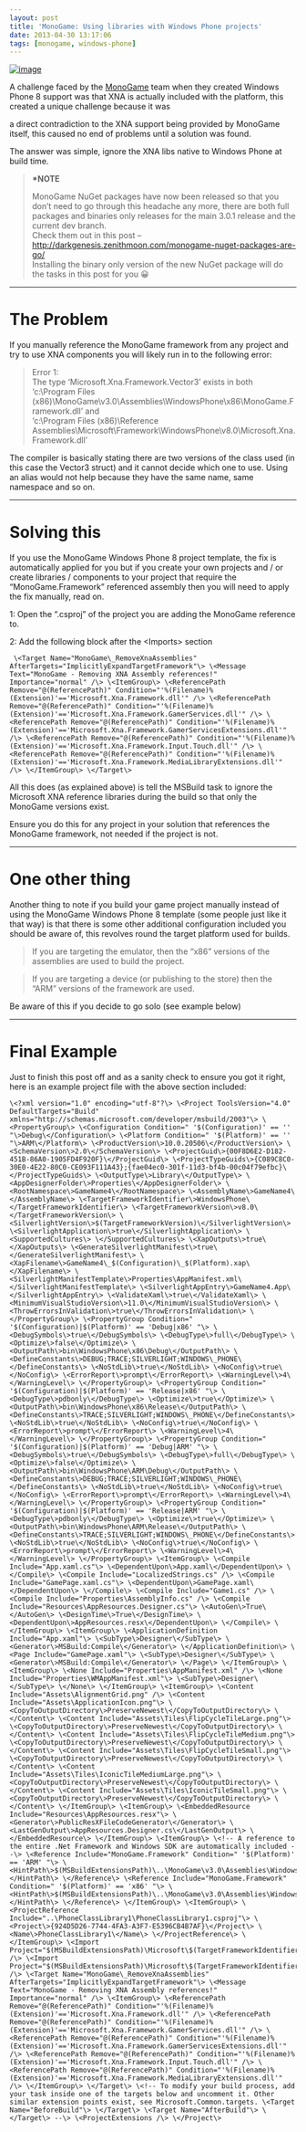 ```yaml
---
layout: post
title: 'MonoGame: Using libraries with Windows Phone projects'
date: 2013-04-30 13:17:06
tags: [monogame, windows-phone]
---
```


[![image](/assets/img/wordpress/2013/04/image18.png "image")](/assets/img/wordpress/2013/04/image19.png)

A challenge faced by the [MonoGame](http://monogame.net/) team when they created Windows Phone 8 support was that XNA is actually included with the platform, this created a unique challenge because it was

a direct contradiction to the XNA support being provided by MonoGame itself, this caused no end of problems until a solution was found.

The answer was simple, ignore the XNA libs native to Windows Phone at build time.

> **\*NOTE**
> 
> MonoGame NuGet packages have now been released so that you don’t need to go through this headache any more, there are both full packages and binaries only releases for the main 3.0.1 release and the current dev branch.  
> Check them out in this post – http://darkgenesis.zenithmoon.com/monogame-nuget-packages-are-go/  
> Installing the binary only version of the new NuGet package will do the tasks in this post for you 😀

* * *

# The Problem

If you manually reference the MonoGame framework from any project and try to use XNA components you will likely run in to the following error:

> Error 1:  
> The type ‘Microsoft.Xna.Framework.Vector3’ exists in both  
> ‘c:\Program Files (x86)\MonoGame\v3.0\Assemblies\WindowsPhone\x86\MonoGame.Framework.dll’ and  
> ‘c:\Program Files (x86)\Reference Assemblies\Microsoft\Framework\WindowsPhone\v8.0\Microsoft.Xna.Framework.dll’

The compiler is basically stating there are two versions of the class used (in this case the Vector3 struct) and it cannot decide which one to use.  Using an alias would not help because they have the same name, same namespace and so on.

* * *

# Solving this

If you use the MonoGame Windows Phone 8 project template, the fix is automatically applied for you but if you create your own projects and / or create libraries / components to your project that require the “MonoGame.Framework” referenced assembly then you will need to apply the fix manually, read on.

1: Open the “.csproj” of the project you are adding the MonoGame reference to.

2: Add the following block after the \<Imports\> section

     \<Target Name="MonoGame\_RemoveXnaAssemblies" AfterTargets="ImplicitlyExpandTargetFramework"\> \<Message Text="MonoGame - Removing XNA Assembly references!" Importance="normal" /\> \<ItemGroup\> \<ReferencePath Remove="@(ReferencePath)" Condition="'%(Filename)%(Extension)'=='Microsoft.Xna.Framework.dll'" /\> \<ReferencePath Remove="@(ReferencePath)" Condition="'%(Filename)%(Extension)'=='Microsoft.Xna.Framework.GamerServices.dll'" /\> \<ReferencePath Remove="@(ReferencePath)" Condition="'%(Filename)%(Extension)'=='Microsoft.Xna.Framework.GamerServicesExtensions.dll'" /\> \<ReferencePath Remove="@(ReferencePath)" Condition="'%(Filename)%(Extension)'=='Microsoft.Xna.Framework.Input.Touch.dll'" /\> \<ReferencePath Remove="@(ReferencePath)" Condition="'%(Filename)%(Extension)'=='Microsoft.Xna.Framework.MediaLibraryExtensions.dll'" /\> \</ItemGroup\> \</Target\>

All this does (as explained above) is tell the MSBuild task to ignore the Microsoft XNA reference libraries during the build so that only the MonoGame versions exist.

Ensure you do this for any project in your solution that references the MonoGame framework, not needed if the project is not.

* * *

# One other thing

Another thing to note if you build your game project manually instead of using the MonoGame Windows Phone 8 template (some people just like it that way) is that there is some other additional configuration included you should be aware of, this revolves round the target platform used for builds.

> If you are targeting the emulator, then the “x86” versions of the assemblies are used to build the project.

 

> If you are targeting a device (or publishing to the store) then the “ARM” versions of the framework are used.

Be aware of this if you decide to go solo (see example below)

* * *

# Final Example

Just to finish this post off and as a sanity check to ensure you got it right, here is an example project file with the above section included:

    \<?xml version="1.0" encoding="utf-8"?\> \<Project ToolsVersion="4.0" DefaultTargets="Build" xmlns="http://schemas.microsoft.com/developer/msbuild/2003"\> \<PropertyGroup\> \<Configuration Condition=" '$(Configuration)' == '' "\>Debug\</Configuration\> \<Platform Condition=" '$(Platform)' == '' "\>ARM\</Platform\> \<ProductVersion\>10.0.20506\</ProductVersion\> \<SchemaVersion\>2.0\</SchemaVersion\> \<ProjectGuid\>{00F8D6E2-D182-451B-86A0-1905FD4F920F}\</ProjectGuid\> \<ProjectTypeGuids\>{C089C8C0-30E0-4E22-80C0-CE093F111A43};{fae04ec0-301f-11d3-bf4b-00c04f79efbc}\</ProjectTypeGuids\> \<OutputType\>Library\</OutputType\> \<AppDesignerFolder\>Properties\</AppDesignerFolder\> \<RootNamespace\>GameName4\</RootNamespace\> \<AssemblyName\>GameName4\</AssemblyName\> \<TargetFrameworkIdentifier\>WindowsPhone\</TargetFrameworkIdentifier\> \<TargetFrameworkVersion\>v8.0\</TargetFrameworkVersion\> \<SilverlightVersion\>$(TargetFrameworkVersion)\</SilverlightVersion\> \<SilverlightApplication\>true\</SilverlightApplication\> \<SupportedCultures\> \</SupportedCultures\> \<XapOutputs\>true\</XapOutputs\> \<GenerateSilverlightManifest\>true\</GenerateSilverlightManifest\> \<XapFilename\>GameName4\_$(Configuration)\_$(Platform).xap\</XapFilename\> \<SilverlightManifestTemplate\>Properties\AppManifest.xml\</SilverlightManifestTemplate\> \<SilverlightAppEntry\>GameName4.App\</SilverlightAppEntry\> \<ValidateXaml\>true\</ValidateXaml\> \<MinimumVisualStudioVersion\>11.0\</MinimumVisualStudioVersion\> \<ThrowErrorsInValidation\>true\</ThrowErrorsInValidation\> \</PropertyGroup\> \<PropertyGroup Condition=" '$(Configuration)|$(Platform)' == 'Debug|x86' "\> \<DebugSymbols\>true\</DebugSymbols\> \<DebugType\>full\</DebugType\> \<Optimize\>false\</Optimize\> \<OutputPath\>bin\WindowsPhone\x86\Debug\</OutputPath\> \<DefineConstants\>DEBUG;TRACE;SILVERLIGHT;WINDOWS\_PHONE\</DefineConstants\> \<NoStdLib\>true\</NoStdLib\> \<NoConfig\>true\</NoConfig\> \<ErrorReport\>prompt\</ErrorReport\> \<WarningLevel\>4\</WarningLevel\> \</PropertyGroup\> \<PropertyGroup Condition=" '$(Configuration)|$(Platform)' == 'Release|x86' "\> \<DebugType\>pdbonly\</DebugType\> \<Optimize\>true\</Optimize\> \<OutputPath\>bin\WindowsPhone\x86\Release\</OutputPath\> \<DefineConstants\>TRACE;SILVERLIGHT;WINDOWS\_PHONE\</DefineConstants\> \<NoStdLib\>true\</NoStdLib\> \<NoConfig\>true\</NoConfig\> \<ErrorReport\>prompt\</ErrorReport\> \<WarningLevel\>4\</WarningLevel\> \</PropertyGroup\> \<PropertyGroup Condition=" '$(Configuration)|$(Platform)' == 'Debug|ARM' "\> \<DebugSymbols\>true\</DebugSymbols\> \<DebugType\>full\</DebugType\> \<Optimize\>false\</Optimize\> \<OutputPath\>bin\WindowsPhone\ARM\Debug\</OutputPath\> \<DefineConstants\>DEBUG;TRACE;SILVERLIGHT;WINDOWS\_PHONE\</DefineConstants\> \<NoStdLib\>true\</NoStdLib\> \<NoConfig\>true\</NoConfig\> \<ErrorReport\>prompt\</ErrorReport\> \<WarningLevel\>4\</WarningLevel\> \</PropertyGroup\> \<PropertyGroup Condition=" '$(Configuration)|$(Platform)' == 'Release|ARM' "\> \<DebugType\>pdbonly\</DebugType\> \<Optimize\>true\</Optimize\> \<OutputPath\>bin\WindowsPhone\ARM\Release\</OutputPath\> \<DefineConstants\>TRACE;SILVERLIGHT;WINDOWS\_PHONE\</DefineConstants\> \<NoStdLib\>true\</NoStdLib\> \<NoConfig\>true\</NoConfig\> \<ErrorReport\>prompt\</ErrorReport\> \<WarningLevel\>4\</WarningLevel\> \</PropertyGroup\> \<ItemGroup\> \<Compile Include="App.xaml.cs"\> \<DependentUpon\>App.xaml\</DependentUpon\> \</Compile\> \<Compile Include="LocalizedStrings.cs" /\> \<Compile Include="GamePage.xaml.cs"\> \<DependentUpon\>GamePage.xaml\</DependentUpon\> \</Compile\> \<Compile Include="Game1.cs" /\> \<Compile Include="Properties\AssemblyInfo.cs" /\> \<Compile Include="Resources\AppResources.Designer.cs"\> \<AutoGen\>True\</AutoGen\> \<DesignTime\>True\</DesignTime\> \<DependentUpon\>AppResources.resx\</DependentUpon\> \</Compile\> \</ItemGroup\> \<ItemGroup\> \<ApplicationDefinition Include="App.xaml"\> \<SubType\>Designer\</SubType\> \<Generator\>MSBuild:Compile\</Generator\> \</ApplicationDefinition\> \<Page Include="GamePage.xaml"\> \<SubType\>Designer\</SubType\> \<Generator\>MSBuild:Compile\</Generator\> \</Page\> \</ItemGroup\> \<ItemGroup\> \<None Include="Properties\AppManifest.xml" /\> \<None Include="Properties\WMAppManifest.xml"\> \<SubType\>Designer\</SubType\> \</None\> \</ItemGroup\> \<ItemGroup\> \<Content Include="Assets\AlignmentGrid.png" /\> \<Content Include="Assets\ApplicationIcon.png"\> \<CopyToOutputDirectory\>PreserveNewest\</CopyToOutputDirectory\> \</Content\> \<Content Include="Assets\Tiles\FlipCycleTileLarge.png"\> \<CopyToOutputDirectory\>PreserveNewest\</CopyToOutputDirectory\> \</Content\> \<Content Include="Assets\Tiles\FlipCycleTileMedium.png"\> \<CopyToOutputDirectory\>PreserveNewest\</CopyToOutputDirectory\> \</Content\> \<Content Include="Assets\Tiles\FlipCycleTileSmall.png"\> \<CopyToOutputDirectory\>PreserveNewest\</CopyToOutputDirectory\> \</Content\> \<Content Include="Assets\Tiles\IconicTileMediumLarge.png"\> \<CopyToOutputDirectory\>PreserveNewest\</CopyToOutputDirectory\> \</Content\> \<Content Include="Assets\Tiles\IconicTileSmall.png"\> \<CopyToOutputDirectory\>PreserveNewest\</CopyToOutputDirectory\> \</Content\> \</ItemGroup\> \<ItemGroup\> \<EmbeddedResource Include="Resources\AppResources.resx"\> \<Generator\>PublicResXFileCodeGenerator\</Generator\> \<LastGenOutput\>AppResources.Designer.cs\</LastGenOutput\> \</EmbeddedResource\> \</ItemGroup\> \<ItemGroup\> \<!-- A reference to the entire .Net Framework and Windows SDK are automatically included --\> \<Reference Include="MonoGame.Framework" Condition=" '$(Platform)' == 'ARM' "\> \<HintPath\>$(MSBuildExtensionsPath)\..\MonoGame\v3.0\Assemblies\WindowsPhone\ARM\MonoGame.Framework.dll\</HintPath\> \</Reference\> \<Reference Include="MonoGame.Framework" Condition=" '$(Platform)' == 'x86' "\> \<HintPath\>$(MSBuildExtensionsPath)\..\MonoGame\v3.0\Assemblies\WindowsPhone\x86\MonoGame.Framework.dll\</HintPath\> \</Reference\> \</ItemGroup\> \<ItemGroup\> \<ProjectReference Include="..\PhoneClassLibrary1\PhoneClassLibrary1.csproj"\> \<Project\>{924D5D26-7744-4FA3-A3F7-E5396CB4B7AF}\</Project\> \<Name\>PhoneClassLibrary1\</Name\> \</ProjectReference\> \</ItemGroup\> \<Import Project="$(MSBuildExtensionsPath)\Microsoft\$(TargetFrameworkIdentifier)\$(TargetFrameworkVersion)\Microsoft.$(TargetFrameworkIdentifier).$(TargetFrameworkVersion).Overrides.targets" /\> \<Import Project="$(MSBuildExtensionsPath)\Microsoft\$(TargetFrameworkIdentifier)\$(TargetFrameworkVersion)\Microsoft.$(TargetFrameworkIdentifier).CSharp.targets" /\> \<Target Name="MonoGame\_RemoveXnaAssemblies" AfterTargets="ImplicitlyExpandTargetFramework"\> \<Message Text="MonoGame - Removing XNA Assembly references!" Importance="normal" /\> \<ItemGroup\> \<ReferencePath Remove="@(ReferencePath)" Condition="'%(Filename)%(Extension)'=='Microsoft.Xna.Framework.dll'" /\> \<ReferencePath Remove="@(ReferencePath)" Condition="'%(Filename)%(Extension)'=='Microsoft.Xna.Framework.GamerServices.dll'" /\> \<ReferencePath Remove="@(ReferencePath)" Condition="'%(Filename)%(Extension)'=='Microsoft.Xna.Framework.GamerServicesExtensions.dll'" /\> \<ReferencePath Remove="@(ReferencePath)" Condition="'%(Filename)%(Extension)'=='Microsoft.Xna.Framework.Input.Touch.dll'" /\> \<ReferencePath Remove="@(ReferencePath)" Condition="'%(Filename)%(Extension)'=='Microsoft.Xna.Framework.MediaLibraryExtensions.dll'" /\> \</ItemGroup\> \</Target\> \<!-- To modify your build process, add your task inside one of the targets below and uncomment it. Other similar extension points exist, see Microsoft.Common.targets. \<Target Name="BeforeBuild"\> \</Target\> \<Target Name="AfterBuild"\> \</Target\> --\> \<ProjectExtensions /\> \</Project\>

